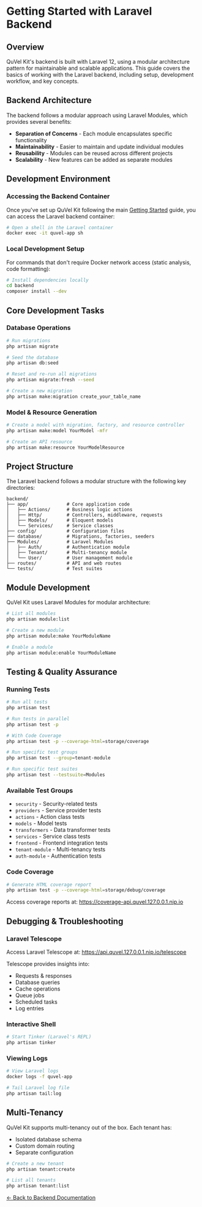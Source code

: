 # Getting Started with Laravel Backend

## Overview

QuVel Kit's backend is built with Laravel 12, using a modular architecture pattern for maintainable and scalable applications. This guide covers the basics of working with the Laravel backend, including setup, development workflow, and key concepts.

## Backend Architecture

The backend follows a modular approach using Laravel Modules, which provides several benefits:

- **Separation of Concerns** - Each module encapsulates specific functionality
- **Maintainability** - Easier to maintain and update individual modules
- **Reusability** - Modules can be reused across different projects
- **Scalability** - New features can be added as separate modules

## Development Environment

### Accessing the Backend Container

Once you've set up QuVel Kit following the main [Getting Started](../getting-started.md) guide, you can access the Laravel backend container:

```bash
# Open a shell in the Laravel container
docker exec -it quvel-app sh
```

### Local Development Setup

For commands that don't require Docker network access (static analysis, code formatting):

```bash
# Install dependencies locally
cd backend
composer install --dev
```

## Core Development Tasks

### Database Operations

```bash
# Run migrations
php artisan migrate

# Seed the database
php artisan db:seed

# Reset and re-run all migrations
php artisan migrate:fresh --seed

# Create a new migration
php artisan make:migration create_your_table_name
```

### Model & Resource Generation

```bash
# Create a model with migration, factory, and resource controller
php artisan make:model YourModel -mfr

# Create an API resource
php artisan make:resource YourModelResource
```

## Project Structure

The Laravel backend follows a modular structure with the following key directories:

```text
backend/
├── app/              # Core application code
│   ├── Actions/      # Business logic actions
│   ├── Http/         # Controllers, middleware, requests
│   ├── Models/       # Eloquent models
│   └── Services/     # Service classes
├── config/           # Configuration files
├── database/         # Migrations, factories, seeders
├── Modules/          # Laravel Modules
│   ├── Auth/         # Authentication module
│   ├── Tenant/       # Multi-tenancy module
│   └── User/         # User management module
├── routes/           # API and web routes
└── tests/            # Test suites
```

## Module Development

QuVel Kit uses Laravel Modules for modular architecture:

```bash
# List all modules
php artisan module:list

# Create a new module
php artisan module:make YourModuleName

# Enable a module
php artisan module:enable YourModuleName
```

## Testing & Quality Assurance

### Running Tests

```bash
# Run all tests
php artisan test

# Run tests in parallel
php artisan test -p

# With Code Coverage
php artisan test -p --coverage-html=storage/coverage

# Run specific test groups
php artisan test --group=tenant-module

# Run specific test suites
php artisan test --testsuite=Modules
```

### Available Test Groups

- `security` - Security-related tests
- `providers` - Service provider tests
- `actions` - Action class tests
- `models` - Model tests
- `transformers` - Data transformer tests
- `services` - Service class tests
- `frontend` - Frontend integration tests
- `tenant-module` - Multi-tenancy tests
- `auth-module` - Authentication tests

### Code Coverage

```bash
# Generate HTML coverage report
php artisan test -p --coverage-html=storage/debug/coverage
```

Access coverage reports at: <https://coverage-api.quvel.127.0.0.1.nip.io>

## Debugging & Troubleshooting

### Laravel Telescope

Access Laravel Telescope at: <https://api.quvel.127.0.0.1.nip.io/telescope>

Telescope provides insights into:

- Requests & responses
- Database queries
- Cache operations
- Queue jobs
- Scheduled tasks
- Log entries

### Interactive Shell

```bash
# Start Tinker (Laravel's REPL)
php artisan tinker
```

### Viewing Logs

```bash
# View Laravel logs
docker logs -f quvel-app

# Tail Laravel log file
php artisan tail:log
```

## Multi-Tenancy

QuVel Kit supports multi-tenancy out of the box. Each tenant has:

- Isolated database schema
- Custom domain routing
- Separate configuration

```bash
# Create a new tenant
php artisan tenant:create

# List all tenants
php artisan tenant:list
```

[← Back to Backend Documentation](./README.md)
